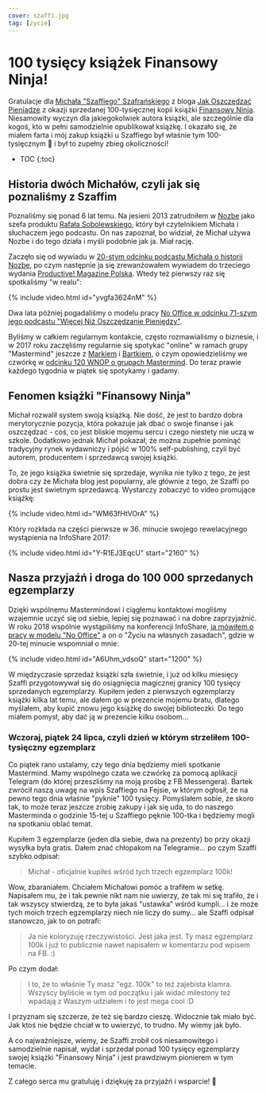 ```yaml
---
cover: szaffi.jpg
tag: [zycie]
---
```


# 100 tysięcy książek Finansowy Ninja!

Gratulacje dla [Michała "Szaffiego" Szafrańskiego][ms] z bloga [Jak Oszczędzać Pieniądze][jop] z okazji sprzedanej 100-tysięcznej kopii książki [Finansowy Ninja](https://Fin.ninja). Niesamowity wyczyn dla jakiegokolwiek autora książki, ale szczególnie dla kogoś, kto w pełni samodzielnie opublikował książkę. I okazało się, że miałem farta i mój zakup książki u Szaffiego był właśnie tym 100-tysięcznym 💯 i był to zupełny zbieg okoliczności!

<!--More-->

* TOC
{:toc}

## Historia dwóch Michałów, czyli jak się poznaliśmy z Szaffim

Poznaliśmy się ponad 6 lat temu. Na jesieni 2013 zatrudniłem w [Nozbe][n] jako szefa produktu [Rafała Sobolewskiego](https://twitter.com/sobolowy), który był czytelnikiem Michała i słuchaczem jego podcastu. On nas zapoznał, bo widział, że Michał używa Nozbe i do tego działa i myśli podobnie jak ja. Miał rację.

Zaczęło się od wywiadu w [20-stym odcinku podcastu Michała o historii Nozbe](https://jakoszczedzacpieniadze.pl/inwestowanie-we-wlasna-firme-z-nozbe), po czym następnie ja się zrewanżowałem wywiadem do trzeciego wydania [Productive! Magazine Polska](). Wtedy też pierwszy raz się spotkaliśmy "w realu":

{% include video.html id="yvgfa3624nM" %}

Dwa lata później pogadaliśmy o modelu pracy [No Office w odcinku 71-szym jego podcastu "Więcej Niż Oszczędzanie Pieniędzy"](https://jakoszczedzacpieniadze.pl/no-office-praca-zdalna-w-firmie-bez-biur-new).

Byliśmy w całkiem regularnym kontakcie, często rozmawialiśmy o biznesie, i w 2017 roku zaczęliśmy regularnie się spotykać "online" w ramach grupy "Mastermind" jeszcze z [Markiem][mwf] i [Bartkiem][lsw], o czym opowiedzieliśmy we czwórkę w [odcinku 120 WNOP o grupach Mastermind](https://jakoszczedzacpieniadze.pl/mastermind-co-to-jest-i-jak-go-zrobic). Do teraz prawie każdego tygodnia w piątek się spotykamy i gadamy.

## Fenomen książki "Finansowy Ninja"

Michał rozwalił system swoją książką. Nie dość, że jest to bardzo dobra merytorycznie pozycja, która pokazuje jak dbać o swoje finanse i jak oszczędzać - coś, co jest bliskie mojemu sercu i czego niestety nie uczą w szkole. Dodatkowo jednak Michał pokazał, że można zupełnie pominąć tradycyjny rynek wydawniczy i pójść w 100% self-publishing, czyli być autorem, producentem i sprzedawcą swojej książki.

To, że jego książka świetnie się sprzedaje, wynika nie tylko z tego, że jest dobra czy że Michała blog jest popularny, ale głównie z tego, że Szaffi po prostu jest świetnym sprzedawcą. Wystarczy zobaczyć to video promujące książkę:

{% include video.html id="WM63fHtVOrA" %}

Który rozkłada na części pierwsze w 36. minucie swojego rewelacyjnego wystąpienia na InfoShare 2017:

{% include video.html id="Y-R1EJ3EqcU" start="2160" %}

## Nasza przyjaźń i droga do 100 000 sprzedanych egzemplarzy

Dzięki wspólnemu Mastermindowi i ciągłemu kontaktowi mogliśmy wzajemnie uczyć się od siebie, lepiej się poznawać i na dobre zaprzyjaźnić. W roku 2018 wspólnie wystąpiliśmy na konferencji InfoShare, [ja mówiłem o pracy w modelu "No Office"](/InfoShare) a on o "Życiu na własnych zasadach", gdzie w 20-tej minucie wspomniał o mnie:

{% include video.html id="A6Uhm_vdsoQ" start="1200" %}

W międzyczasie sprzedaż książki szła świetnie, i już od kilku miesięcy Szaffi przygotowywał się do osiągnięcia magicznej granicy 100 tysięcy sprzedanych egzemplarzy. Kupiłem jeden z pierwszych egzemplarzy książki kilka lat temu, ale dałem go w prezencie mojemu bratu, dlatego myślałem, aby kupić znowu jego książkę do swojej biblioteczki. Do tego miałem pomysł, aby dać ją w prezencie kilku osobom...

### Wczoraj, piątek 24 lipca, czyli dzień w którym strzeliłem 100-tysięczny egzemplarz

Co piątek rano ustalamy, czy tego dnia będziemy mieli spotkanie Mastermind. Mamy wspólnego czata we czwórkę za pomocą aplikacji Telegram (do której przeszliśmy na moją prośbę z FB Messengera). Bartek zwrócił naszą uwagę na wpis Szaffiego na Fejsie, w którym ogłosił, że na pewno tego dnia właśnie "pyknie" 100 tysięcy. Pomyślałem sobie, że skoro tak, to może teraz jeszcze zrobię zakupy i jak się uda, to do naszego Masterminda o godzinie 15-tej u Szaffiego pęknie 100-tka i będziemy mogli na spotkaniu oblać temat.

Kupiłem 3 egzemplarze (jeden dla siebie, dwa na prezenty) bo przy okazji wysyłka była gratis. Dałem znać chłopakom na Telegramie... po czym Szaffi szybko odpisał:

> Michał - oficjalnie kupiłeś wśród tych trzech egzemplarz 100k!

Wow, zbaraniałem. Chciałem Michałowi pomóc a trafiłem w setkę. Napisałem mu, że i tak pewnie nikt nam nie uwierzy, że tak mi się trafiło, że i tak wszyscy stwierdzą, że to była jakaś "ustawka" wśród kumpli... i że może tych moich trzech egzemplarzy niech nie liczy do sumy... ale Szaffi odpisał stanowczo, jak to on potrafi:

> Ja nie koloryzuję rzeczywistości. Jest jaka jest. Ty masz egzemplarz 100k i już to publicznie nawet napisałem w komentarzu pod wpisem na FB. :)

Po czym dodał:

> I to, że to właśnie Ty masz "egz. 100k" to też zajebista klamra. Wszyscy byliście w tym od początku i jak widać milestony też wpadają z Waszym udziałem i to jest mega cool :D

I przyznam się szczerze, że też się bardzo cieszę. Widocznie tak miało być. Jak ktoś nie będzie chciał w to uwierzyć, to trudno. My wiemy jak było.

A co najważniejsze, wiemy, że Szaffi zrobił coś niesamowitego i samodzielnie napisał, wydał i sprzedał ponad 100 tysięcy egzemplarzy swojej książki "Finansowy Ninja" i jest prawdziwym pionierem w tym temacie.

Z całego serca mu gratuluję i dziękuję za przyjaźń i wsparcie! 👊

[jop]: https://jakoszczedzacpieniadze.pl/
[ms]: https://twitter.com/szaffi
[mwf]: https://malawielkafirma.pl
[lsw]: https://liczysiewynik.pl
[n]: https://michael.gratis/nozbe_pl